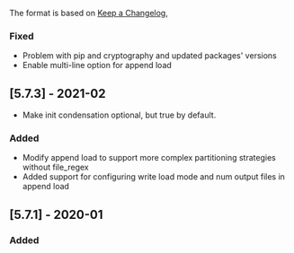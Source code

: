 The format is based on [Keep a Changelog](https://keepachangelog.com/en/1.0.0/),
### Fixed
- Problem with pip and cryptography and updated packages' versions
- Enable multi-line option for append load
  
## [5.7.3] - 2021-02
- Make init condensation optional, but true by default.
  
### Added
- Modify append load to support more complex partitioning strategies without file_regex
- Added support for configuring write load mode and num output files in append load

## [5.7.1] - 2020-01
### Added